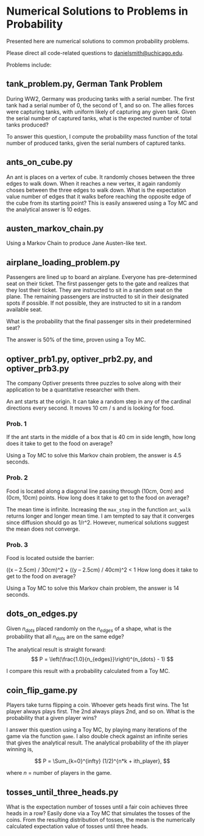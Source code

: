 # Numerical Solutions to Problems in Probability

Presented here are numerical solutions to common probability problems.

Please direct all code-related questions to [danielsmith@uchicago.edu](mailto:danielsmith@uchicago.edu).

Problems include:

## tank_problem.py, German Tank Problem

During WW2, Germany was producing tanks with a serial number. The first tank had a serial number of 0, the second of 1, and so on. The allies forces were capturing tanks, with uniform likely of capturing any given tank. Given the serial number of captured tanks, what is the expected number of total tanks produced?

To answer this question, I compute the probability mass function of the total number of produced tanks, given the serial numbers of captured tanks.

## ants_on_cube.py

An ant is places on a vertex of cube. It randomly choses between the three edges to walk down. When it reaches a new vertex, it again randomly choses between the three edges to walk down. What is the expectation value number of edges that it walks before reaching the opposite edge of the cube from its starting point? This is easily answered using a Toy MC and the analytical answer is 10 edges.

## austen_markov_chain.py

Using a Markov Chain to produce Jane Austen-like text.

## airplane_loading_problem.py

Passengers are lined up to board an airplane. Everyone has pre-determined seat on their ticket. The first passenger gets to the gate and realizes that they lost their ticket. They are instructed to sit in a random seat on the plane. The remaining passengers are instructed to sit in their designated spots if possible. If not possible, they are instructed to sit in a random available seat.

What is the probability that the final passenger sits in their predetermined seat?

The answer is 50% of the time, proven using a Toy MC.

## optiver_prb1.py, optiver_prb2.py, and optiver_prb3.py

The company Optiver presents three puzzles to solve along with their application to be a quantitative researcher with them.

An ant starts at the origin. It can take a random step in any of the cardinal directions every second. It moves 10 cm / s and is looking for food.

### Prob. 1

If the ant starts in the middle of a box that is 40 cm in side length, how long does it take to get to the food on average?

Using a Toy MC to solve this Markov chain problem, the answer is 4.5 seconds.

### Prob. 2

Food is located along a diagonal line passing through (10cm, 0cm) and (0cm, 10cm) points. How long does it take to get to the food on average?

The mean time is infinite. Increasing the `max_step` in the function `ant_walk` returns longer and longer mean time. I am tempted to say that it converges since diffusion should go as 1/r^2. However, numerical solutions suggest the mean does not converge.

### Prob. 3

Food is located outside the barrier:

((x – 2.5cm) / 30cm)^2 + ((y – 2.5cm) / 40cm)^2 < 1
How long does it take to get to the food on average?

Using a Toy MC to solve this Markov chain problem, the answer is 14 seconds.

## dots_on_edges.py

Given $n_{dots}$ placed randomly on the $n_{edges}$ of a shape, what is the probability that all $n_{dots}$ are on the same edge?

The analytical result is straight forward:
$$
P = \left(\frac{1.0}{n_{edges}}\right)^(n_{dots} - 1)
$$

I compare this result with a probability calculated from a Toy MC.

## coin_flip_game.py

Players take turns flipping a coin. Whoever gets heads first wins. The 1st player always plays first. The 2nd always plays 2nd, and so on. What is the probability that a given player wins?

I answer this question using a Toy MC, by playing many iterations of the game via the function `game`. I also double check against an infinite series that gives the analytical result. The analytical probability of the ith player winning is,

$$
P = \Sum_{k=0}^{infty} (1/2)^{n*k + ith_player},
$$

where $n$ = number of players in the game.

## tosses_until_three_heads.py

What is the expectation number of tosses until a fair coin achieves three heads in a row? Easily done via a Toy MC that simulates the tosses of the coins. From the resulting distribution of tosses, the mean is the numerically calculated expectation value of tosses until three heads.